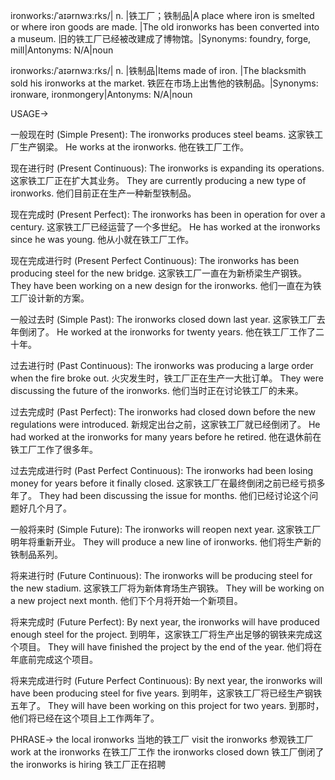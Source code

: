 ironworks:/ˈaɪərnwɜːrks/| n. |铁工厂；铁制品|A place where iron is smelted or where iron goods are made. |The old ironworks has been converted into a museum.  旧的铁工厂已经被改建成了博物馆。|Synonyms: foundry, forge, mill|Antonyms: N/A|noun


ironworks:/ˈaɪərnwɜːrks/| n. |铁制品|Items made of iron. |The blacksmith sold his ironworks at the market.  铁匠在市场上出售他的铁制品。|Synonyms: ironware, ironmongery|Antonyms: N/A|noun


USAGE->

一般现在时 (Simple Present):
The ironworks produces steel beams.  这家铁工厂生产钢梁。
He works at the ironworks. 他在铁工厂工作。


现在进行时 (Present Continuous):
The ironworks is expanding its operations.  这家铁工厂正在扩大其业务。
They are currently producing a new type of ironworks. 他们目前正在生产一种新型铁制品。


现在完成时 (Present Perfect):
The ironworks has been in operation for over a century.  这家铁工厂已经运营了一个多世纪。
He has worked at the ironworks since he was young. 他从小就在铁工厂工作。


现在完成进行时 (Present Perfect Continuous):
The ironworks has been producing steel for the new bridge. 这家铁工厂一直在为新桥梁生产钢铁。
They have been working on a new design for the ironworks.  他们一直在为铁工厂设计新的方案。


一般过去时 (Simple Past):
The ironworks closed down last year.  这家铁工厂去年倒闭了。
He worked at the ironworks for twenty years. 他在铁工厂工作了二十年。


过去进行时 (Past Continuous):
The ironworks was producing a large order when the fire broke out.  火灾发生时，铁工厂正在生产一大批订单。
They were discussing the future of the ironworks. 他们当时正在讨论铁工厂的未来。


过去完成时 (Past Perfect):
The ironworks had closed down before the new regulations were introduced.  新规定出台之前，这家铁工厂就已经倒闭了。
He had worked at the ironworks for many years before he retired.  他在退休前在铁工厂工作了很多年。


过去完成进行时 (Past Perfect Continuous):
The ironworks had been losing money for years before it finally closed.  这家铁工厂在最终倒闭之前已经亏损多年了。
They had been discussing the issue for months.  他们已经讨论这个问题好几个月了。


一般将来时 (Simple Future):
The ironworks will reopen next year.  这家铁工厂明年将重新开业。
They will produce a new line of ironworks.  他们将生产新的铁制品系列。


将来进行时 (Future Continuous):
The ironworks will be producing steel for the new stadium. 这家铁工厂将为新体育场生产钢铁。
They will be working on a new project next month.  他们下个月将开始一个新项目。


将来完成时 (Future Perfect):
By next year, the ironworks will have produced enough steel for the project.  到明年，这家铁工厂将生产出足够的钢铁来完成这个项目。
They will have finished the project by the end of the year. 他们将在年底前完成这个项目。


将来完成进行时 (Future Perfect Continuous):
By next year, the ironworks will have been producing steel for five years.  到明年，这家铁工厂将已经生产钢铁五年了。
They will have been working on this project for two years.  到那时，他们将已经在这个项目上工作两年了。



PHRASE->
the local ironworks 当地的铁工厂
visit the ironworks 参观铁工厂
work at the ironworks 在铁工厂工作
the ironworks closed down 铁工厂倒闭了
the ironworks is hiring 铁工厂正在招聘
